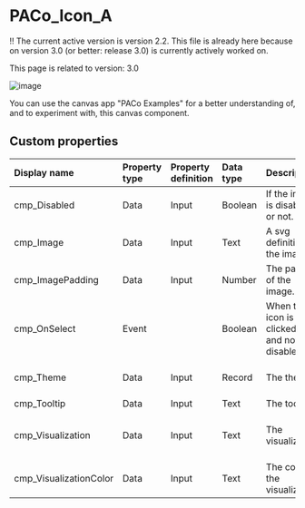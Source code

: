 # PACo_Icon_A

!! The current active version is version 2.2. This file is already here because on version 3.0 (or better: release 3.0) is currently actively worked on.

This page is related to version: 3.0

![image](https://user-images.githubusercontent.com/35654198/235982529-0462740c-eb45-43df-bdff-ae6ea18e2514.png)

You can use the canvas app "PACo Examples" for a better understanding of, and to experiment with, this canvas component.

## Custom properties

| Display name | Property type | Property definition | Data type | Description | Memo
| :--- | :--- | :--- | :--- | :--- | :--- |
| cmp_Disabled | Data | Input | Boolean | If the image is disabled or not. | |
| cmp_Image | Data | Input | Text | A svg definition for the image. |  |
| cmp_ImagePadding | Data | Input | Number | The padding of the image. | |
| cmp_OnSelect | Event | | Boolean | When the icon is clicked on and not disabled. |
| cmp_Theme | Data | Input | Record | The theme. | See the documention on theming. |
| cmp_Tooltip | Data | Input | Text | The tooltip. | |
| cmp_Visualization | Data | Input | Text | The visualization. | See the documention of component cmp_Visualization_A. |
| cmp_VisualizationColor | Data | Input | Text | The color of the visualization. | |
